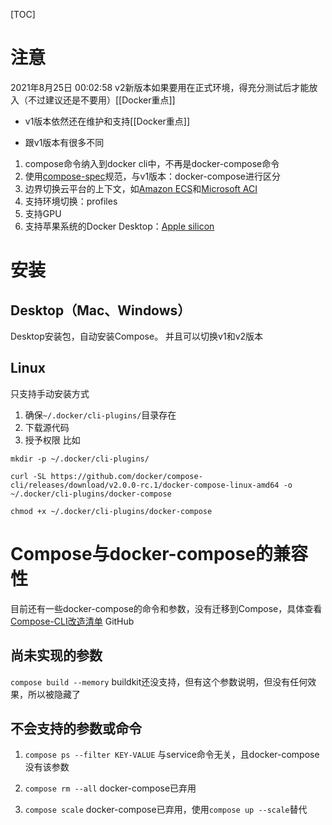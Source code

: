 [TOC]

# 注意
2021年8月25日 00:02:58
v2新版本如果要用在正式环境，得充分测试后才能放入（不过建议还是不要用）[[Docker重点]]

* v1版本依然还在维护和支持[[Docker重点]]

* 跟v1版本有很多不同
1. compose命令纳入到docker cli中，不再是docker-compose命令
2. 使用[compose-spec](https://github.com/compose-spec)规范，与v1版本：docker-compose进行区分
3. 边界切换云平台的上下文，如[Amazon ECS](https://docs.docker.com/cloud/ecs-integration)和[Microsoft ACI](https://docs.docker.com/cloud/aci-integration)
4. 支持环境切换：profiles
5. 支持GPU
6. 支持苹果系统的Docker  Desktop：[Apple silicon](https://docs.docker.com/desktop/mac/apple-silicon/)

# 安装

## Desktop（Mac、Windows）
Desktop安装包，自动安装Compose。
并且可以切换v1和v2版本

## Linux
只支持手动安装方式
1. 确保`~/.docker/cli-plugins/`目录存在
2. 下载源代码
3. 授予权限
比如
```
mkdir -p ~/.docker/cli-plugins/
 
curl -SL https://github.com/docker/compose-cli/releases/download/v2.0.0-rc.1/docker-compose-linux-amd64 -o ~/.docker/cli-plugins/docker-compose
 
chmod +x ~/.docker/cli-plugins/docker-compose
```

# Compose与docker-compose的兼容性
目前还有一些docker-compose的命令和参数，没有迁移到Compose，具体查看[Compose-CLI改造清单](https://github.com/docker/compose-cli/issues/1283) GitHub

## 尚未实现的参数
`compose build --memory`
buildkit还没支持，但有这个参数说明，但没有任何效果，所以被隐藏了

## 不会支持的参数或命令
1. `compose ps --filter KEY-VALUE` 
与service命令无关，且docker-compose没有该参数

2. `compose rm --all`
docker-compose已弃用

3. `compose scale`
docker-compose已弃用，使用`compose up --scale`替代